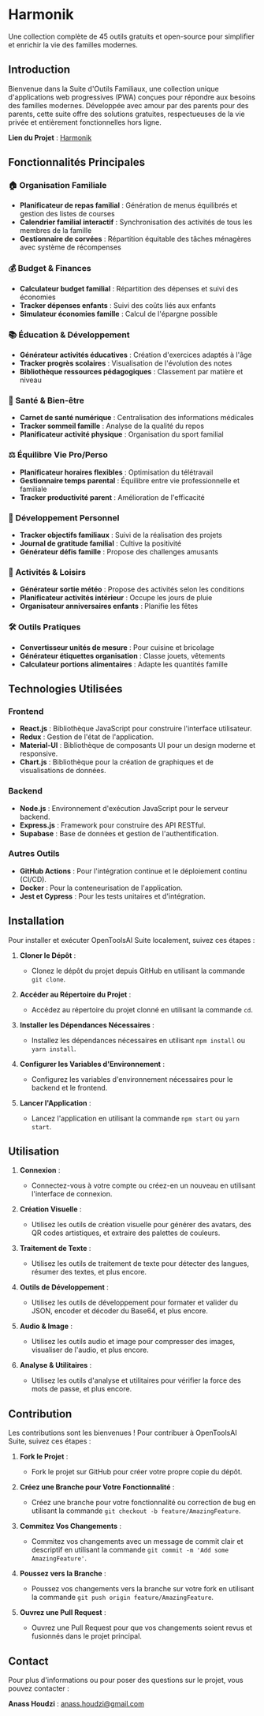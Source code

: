 # Harmonik

Une collection complète de 45 outils gratuits et open-source pour simplifier et enrichir la vie des familles modernes.

## Introduction

Bienvenue dans la Suite d'Outils Familiaux, une collection unique d'applications web progressives (PWA) conçues pour répondre aux besoins des familles modernes. Développée avec amour par des parents pour des parents, cette suite offre des solutions gratuites, respectueuses de la vie privée et entièrement fonctionnelles hors ligne.

**Lien du Projet** : [Harmonik](https://family-web-pwa-suite.lovable.app/)

## Fonctionnalités Principales

### 🏠 Organisation Familiale
- **Planificateur de repas familial** : Génération de menus équilibrés et gestion des listes de courses
- **Calendrier familial interactif** : Synchronisation des activités de tous les membres de la famille
- **Gestionnaire de corvées** : Répartition équitable des tâches ménagères avec système de récompenses

### 💰 Budget & Finances
- **Calculateur budget familial** : Répartition des dépenses et suivi des économies
- **Tracker dépenses enfants** : Suivi des coûts liés aux enfants
- **Simulateur économies famille** : Calcul de l'épargne possible

### 📚 Éducation & Développement
- **Générateur activités éducatives** : Création d'exercices adaptés à l'âge
- **Tracker progrès scolaires** : Visualisation de l'évolution des notes
- **Bibliothèque ressources pédagogiques** : Classement par matière et niveau

### 🍎 Santé & Bien-être
- **Carnet de santé numérique** : Centralisation des informations médicales
- **Tracker sommeil famille** : Analyse de la qualité du repos
- **Planificateur activité physique** : Organisation du sport familial

### ⚖️ Équilibre Vie Pro/Perso
- **Planificateur horaires flexibles** : Optimisation du télétravail
- **Gestionnaire temps parental** : Équilibre entre vie professionnelle et familiale
- **Tracker productivité parent** : Amélioration de l'efficacité

### 🎯 Développement Personnel
- **Tracker objectifs familiaux** : Suivi de la réalisation des projets
- **Journal de gratitude familial** : Cultive la positivité
- **Générateur défis famille** : Propose des challenges amusants

### 🏃 Activités & Loisirs
- **Générateur sortie météo** : Propose des activités selon les conditions
- **Planificateur activités intérieur** : Occupe les jours de pluie
- **Organisateur anniversaires enfants** : Planifie les fêtes

### 🛠️ Outils Pratiques
- **Convertisseur unités de mesure** : Pour cuisine et bricolage
- **Générateur étiquettes organisation** : Classe jouets, vêtements
- **Calculateur portions alimentaires** : Adapte les quantités famille

## Technologies Utilisées

### Frontend
- **React.js** : Bibliothèque JavaScript pour construire l'interface utilisateur.
- **Redux** : Gestion de l'état de l'application.
- **Material-UI** : Bibliothèque de composants UI pour un design moderne et responsive.
- **Chart.js** : Bibliothèque pour la création de graphiques et de visualisations de données.

### Backend
- **Node.js** : Environnement d'exécution JavaScript pour le serveur backend.
- **Express.js** : Framework pour construire des API RESTful.
- **Supabase** : Base de données et gestion de l'authentification.

### Autres Outils
- **GitHub Actions** : Pour l'intégration continue et le déploiement continu (CI/CD).
- **Docker** : Pour la conteneurisation de l'application.
- **Jest et Cypress** : Pour les tests unitaires et d'intégration.

## Installation

Pour installer et exécuter OpenToolsAI Suite localement, suivez ces étapes :

1. **Cloner le Dépôt** :
   - Clonez le dépôt du projet depuis GitHub en utilisant la commande `git clone`.

2. **Accéder au Répertoire du Projet** :
   - Accédez au répertoire du projet clonné en utilisant la commande `cd`.

3. **Installer les Dépendances Nécessaires** :
   - Installez les dépendances nécessaires en utilisant `npm install` ou `yarn install`.

4. **Configurer les Variables d'Environnement** :
   - Configurez les variables d'environnement nécessaires pour le backend et le frontend.

5. **Lancer l'Application** :
   - Lancez l'application en utilisant la commande `npm start` ou `yarn start`.

## Utilisation

1. **Connexion** :
   - Connectez-vous à votre compte ou créez-en un nouveau en utilisant l'interface de connexion.

2. **Création Visuelle** :
   - Utilisez les outils de création visuelle pour générer des avatars, des QR codes artistiques, et extraire des palettes de couleurs.

3. **Traitement de Texte** :
   - Utilisez les outils de traitement de texte pour détecter des langues, résumer des textes, et plus encore.

4. **Outils de Développement** :
   - Utilisez les outils de développement pour formater et valider du JSON, encoder et décoder du Base64, et plus encore.

5. **Audio & Image** :
   - Utilisez les outils audio et image pour compresser des images, visualiser de l'audio, et plus encore.

6. **Analyse & Utilitaires** :
   - Utilisez les outils d'analyse et utilitaires pour vérifier la force des mots de passe, et plus encore.

## Contribution

Les contributions sont les bienvenues ! Pour contribuer à OpenToolsAI Suite, suivez ces étapes :

1. **Fork le Projet** :
   - Fork le projet sur GitHub pour créer votre propre copie du dépôt.

2. **Créez une Branche pour Votre Fonctionnalité** :
   - Créez une branche pour votre fonctionnalité ou correction de bug en utilisant la commande `git checkout -b feature/AmazingFeature`.

3. **Commitez Vos Changements** :
   - Commitez vos changements avec un message de commit clair et descriptif en utilisant la commande `git commit -m 'Add some AmazingFeature'`.

4. **Poussez vers la Branche** :
   - Poussez vos changements vers la branche sur votre fork en utilisant la commande `git push origin feature/AmazingFeature`.

5. **Ouvrez une Pull Request** :
   - Ouvrez une Pull Request pour que vos changements soient revus et fusionnés dans le projet principal.

## Contact

Pour plus d'informations ou pour poser des questions sur le projet, vous pouvez contacter :

**Anass Houdzi** : anass.houdzi@gmail.com

